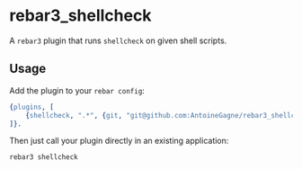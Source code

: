 # rebar3\_shellcheck

A `rebar3` plugin that runs `shellcheck` on given shell scripts.

## Usage

Add the plugin to your `rebar config`:

```erlang
{plugins, [
    {shellcheck, ".*", {git, "git@github.com:AntoineGagne/rebar3_shellcheck.git", {tag, "0.1.0"}}}
]}.
```

Then just call your plugin directly in an existing application:

```sh
rebar3 shellcheck
```
